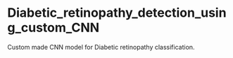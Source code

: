 # Diabetic_retinopathy_detection_using_custom_CNN
Custom made CNN model for Diabetic retinopathy classification.
